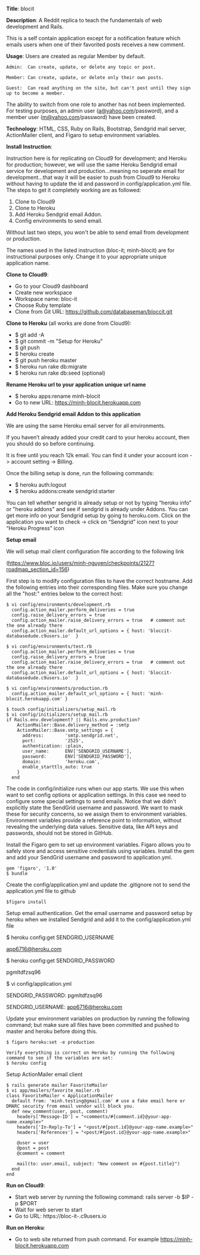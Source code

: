 
**Title**:  blocit

**Description**:  A Reddit replica to teach the fundamentals of web development and Rails. 

This is a self contain application except for a notification feature which emails users when one of their favorited posts receives a new comment.

**Usage**:  Users are created as regular Member by default.  

    Admin: 	Can create, update, or delete any topic or post.

    Member:	Can create, update, or delete only their own posts.

    Guest:	Can read anything on the site, but can't post until they sign up to become a member.

The ability to switch from one role to another has not been implemented.
For testing purposes, an admin user (a@yahoo.com/password), and a member user (m@yahoo.com/password) have been created.

**Technology**:  HTML, CSS, Ruby on Rails, Bootstrap, Sendgrid mail server, ActionMailer client, and Figaro to setup environment variables.

**Install Instruction**:

Instruction here is for replicating on Cloud9 for development; and Heroku for production; however, we will use the same Heroku Sendgrid 
email service for development and production...meaning no seperate email for development...that way it will be easier to push from Cloud9
to Heroku without having to update the id and password in config/application.yml file. The steps to get it completely working are as followed:

1. Clone to Cloud9
2. Clone to Heroku
3. Add Heroku Sendgrid email Addon.  
4. Config environments to send email. 

Without last two steps, you won't be able to send email from development or production.

The names used in the listed instruction (bloc-it; minh-blocit) are for instructional purposes only.
Change it to your appropriate unique application name.


**Clone to Cloud9**:
  * Go to your Cloud9 dashboard  
  * Create new workspace
  *  Workspace name:  bloc-it  
  *  Choose Ruby template
  *  Clone from Git URL: https://github.com/databaseman/bloccit.git

**Clone to Heroku** (all works are done from Cloud9):
  * $ git add -A
  * $ git commit -m "Setup for Heroku"
  * $ git push
  * $ heroku create
  * $ git push heroku master
  * $ heroku run rake db:migrate
  * $ heroku run rake db:seed   (optional)

**Rename Heroku url to your application unique url name**
  * $ heroku apps:rename minh-blocit
  *  Go to new URL: https://minh-blocit.herokuapp.com

**Add Heroku Sendgrid email Addon to this application**

We are using the same Heroku email server for all environments.


If you haven’t already added your credit card to your heroku account, then you should do so before continuing.  

It is free until you reach 12k email.  You can find it under your account icon -> account setting -> Billing.

Once the billing setup is done, run the following commands:
* $ heroku auth:logout
* $ heroku addons:create sendgrid:starter

You can tell whether sengrid is already setup or not by typing “heroku info” or "heroku addons" and see if sendgrid is already under Addons. 
You can get more info on your Sendgrid setup by going to heroku.com. 
Click on the application you want to check -> click on  “Sendgrid” icon next to your “Heroku Progress” icon

**Setup email**

We will setup mail client configuration file according to the following link

(https://www.bloc.io/users/minh-nguyen/checkpoints/2127?roadmap_section_id=156)

First step is to modify configuration files to have the correct hostname. 
Add the following entries into their corresponding files.
Make sure you change all the "host:" entries below to the correct host:
````
$ vi config/environments/development.rb 
  config.action_mailer.perform_deliveries = true
  config.raise_delivery_errors = true
  config.action_mailer.raise_delivery_errors = true   # comment out the one already there
  config.action_mailer.default_url_options = { host: 'bloccit-databasedude.c9users.io'  }

$ vi config/environments/test.rb 
  config.action_mailer.perform_deliveries = true
  config.raise_delivery_errors = true
  config.action_mailer.raise_delivery_errors = true   # comment out the one already there
  config.action_mailer.default_url_options = { host: 'bloccit-databasedude.c9users.io'  }

$ vi config/environments/production.rb 
  config.action_mailer.default_url_options = { host: 'minh-blocit.herokuapp.com' }

$ touch config/initializers/setup_mail.rb
$ vi config/initializers/setup_mail.rb
if Rails.env.development? || Rails.env.production?
    ActionMailer::Base.delivery_method = :smtp
    ActionMailer::Base.smtp_settings = {
      address:        'smtp.sendgrid.net',
      port:           '2525',
      authentication: :plain,
      user_name:      ENV['SENDGRID_USERNAME'],
      password:       ENV['SENDGRID_PASSWORD'],
      domain:         'heroku.com',
      enable_starttls_auto: true
    }
  end
````
The code in config/initialize runs when our app starts. We use this when want to set config options or application settings. In this case we need to configure some special settings to send emails.
Notice that we didn't explicitly state the SendGrid username and password. We want to mask these for security concerns, so we assign them to environment variables. Environment variables provide a reference point to information, without revealing the underlying data values.
Sensitive data, like API keys and passwords, should not be stored in GitHub. 

Install the Figaro gem to set up environment variables. Figaro allows you to safely store and access sensitive credentials using variables. Install the gem and add your SendGrid username and password to application.yml.

````
gem 'figaro', '1.0'
$ bundle
````
Create the config/application.yml and update the .gitignore not to send the application.yml file to github
````
$figaro install   
````

Setup email authentication. Get the email username and password setup by heroku when we installed Sendgrid and add it to the config/application.yml file

$ heroku config:get SENDGRID_USERNAME

app6716@heroku.com

$ heroku config:get SENDGRID_PASSWORD

pgmltdfzsq96

$ vi config/application.yml

SENDGRID_PASSWORD: pgmltdfzsq96

SENDGRID_USERNAME: app6716@heroku.com

Update your environment variables on production by running the following command; but 
make sure all files have been committed and pushed to master and heroku before doing this.
````
$ figaro heroku:set -e production

Verify everything is correct on Heroku by running the following command to see if the variables are set:
$ heroku config
````
Setup ActionMailer email client
````
$ rails generate mailer FavoriteMailer
$ vi app/mailers/favorite_mailer.rb
class FavoriteMailer < ApplicationMailer
  default from: 'minh.testing@gmail.com' # use a fake email here or DMARC security from email vendor will block you.
  def new_comment(user, post, comment)
    headers['Message-ID'] = "<comments/#{comment.id}@your-app-name.example>"
    headers['In-Reply-To'] = "<post/#{post.id}@your-app-name.example>"
    headers['References'] = "<post/#{post.id}@your-app-name.example>"

    @user = user
    @post = post
    @comment = comment

    mail(to: user.email, subject: "New comment on #{post.title}")
  end
end
````
**Run on Cloud9**:
  * Start web server by running the following command:
     rails server -b $IP -p $PORT
  * Wait for web server to start
  * Go to URL: https://bloc-it-<c9username>.c9users.io

**Run on Heroku**:
  * Go to web site returned from push command.  For example
     https://minh-blocit.herokuapp.com
